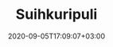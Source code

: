 ---
title: "Suihkuripuli"
date: 2020-09-05T17:09:07+03:00
type: route
category: "route"
route_type: "boulder"
sector_weight: 1
link_27crags: https://27crags.com/crags/veikkola/routes/route-6-72050
---